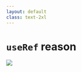 ```yaml
---
layout: default
class: text-2xl
---
```


# `useRef` reason

<img src="/images/03-when-07.png" class="code h-full m-auto" />